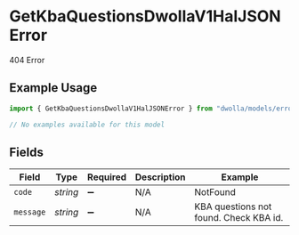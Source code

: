 # GetKbaQuestionsDwollaV1HalJSONError

404 Error

## Example Usage

```typescript
import { GetKbaQuestionsDwollaV1HalJSONError } from "dwolla/models/errors";

// No examples available for this model
```

## Fields

| Field                                  | Type                                   | Required                               | Description                            | Example                                |
| -------------------------------------- | -------------------------------------- | -------------------------------------- | -------------------------------------- | -------------------------------------- |
| `code`                                 | *string*                               | :heavy_minus_sign:                     | N/A                                    | NotFound                               |
| `message`                              | *string*                               | :heavy_minus_sign:                     | N/A                                    | KBA questions not found. Check KBA id. |
